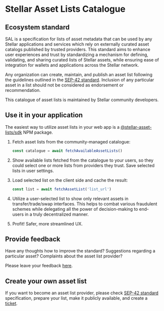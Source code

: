 # Stellar Asset Lists Catalogue


## Ecosystem standard

SAL is a specification for lists of asset metadata that can be used by any Stellar applications and
services which rely on externally curated asset catalogs published by trusted providers.
This standard aims to enhance user experiences and trust by standardizing
a mechanism for defining, validating, and sharing curated lists of Stellar assets,
while ensuring ease of integration for wallets and applications across the Stellar network.

Any organization can create, maintain, and publish an asset list following the guidelines outlined
in the [SEP-42 standard](https://github.com/stellar/stellar-protocol/pull/1409).
Inclusion of any particular asset in a list should not be considered as endorsement or
recommendation.

This catalogue of asset lists is maintained by Stellar community developers.

## Use it in your application

The easiest way to utilize asset lists in your web app is a 
[@stellar-asset-lists/sdk](https://github.com/stellar-asset-lists/sdk) NPM package.

1. Fetch asset lists from the community-managed catalogue:
   ```js
   const catalogue = await fetchAvailableAssetLists()
   ```
2. Show available lists fetched from the catalogue to your users, so they could select one or more
lists from providers they trust. Save selected lists in user settings.

3. Load selected list on the client side and cache the result:
   ```js
   const list = await fetchAssetList('list_url')
   ```
4. Utilize a user-selected list to show only relevant assets in transfer/trade/swap interfaces.
This helps to combat various fraudulent schemes while delegating all the power of decision-making
to end-users in a truly decentralized manner.
5. Profit! Safer, more streamlined UX.

## Provide feedback

Have any thoughts how to improve the standard? Suggestions regarding a particular asset?
Complaints about the asset list provider?

Please leave your feedback [here](https://github.com/stellar-asset-lists/index/issues).

## Create your own asset list

If you want to become an asset list provider, please check 
[SEP-42 standard](https://github.com/stellar/stellar-protocol/pull/1409) specification,
prepare your list, make it publicly available, and create a
[ticket](https://github.com/stellar-asset-lists/index/issues).